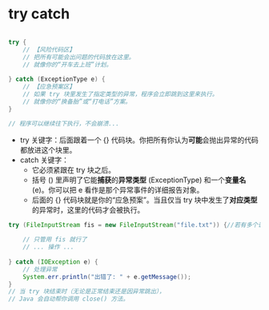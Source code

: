 # try catch

```java

try {
    // 【风险代码区】
    // 把所有可能会出问题的代码放在这里。
    // 就像你的“开车去上班”计划。
    
} catch (ExceptionType e) {
    // 【应急预案区】
    // 如果 try 块里发生了指定类型的异常，程序会立即跳到这里来执行。
    // 就像你的“换备胎”或“打电话”方案。
}

// 程序可以继续往下执行，不会崩溃...
```

- try 关键字：后面跟着一个 {} 代码块。你把所有你认为**可能**会抛出异常的代码都放进这个块里。
- catch 关键字：
  - 它必须紧跟在 try 块之后。
  - 括号 () 里声明了它能**捕获**的**异常类型** (ExceptionType) 和一个**变量名** (e)。你可以把 e 看作是那个异常事件的详细报告对象。
  - 后面的 {} 代码块就是你的“应急预案”。当且仅当 try 块中发生了**对应类型**的异常时，这里的代码才会被执行。

```java
try (FileInputStream fis = new FileInputStream("file.txt")) {//若有多个语句，用;隔开
    
    // 只管用 fis 就行了
    // ... 操作 ...
    
} catch (IOException e) {
    // 处理异常
    System.err.println("出错了: " + e.getMessage());
}
// 当 try 块结束时（无论是正常结束还是因异常跳出），
// Java 会自动帮你调用 close() 方法。
```

